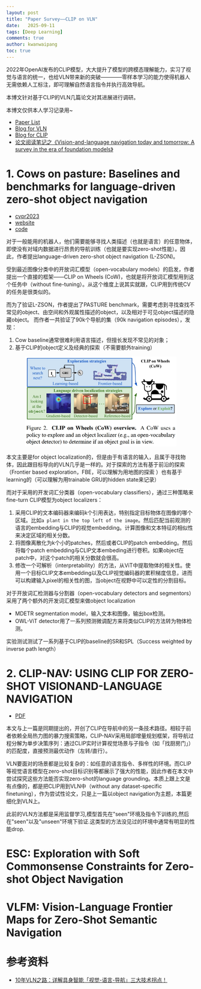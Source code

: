 ```yaml
---
layout: post
title: "Paper Survey——CLIP on VLN"
date:   2025-09-11
tags: [Deep Learning]
comments: true
author: kwanwaipang
toc: true
---
```



<!-- * 目录
{:toc} -->

<!-- # 引言 -->

2022年OpenAI发布的CLIP模型，大大提升了模型的跨模态理解能力，实习了视觉与语言的统一，也给VLN带来新的突破————零样本学习的能力使得机器人无需依赖人工标注，即可理解自然语言指令并执行高效导航。

本博文针对基于CLIP的VLN几篇论文对其进展进行调研。

本博文仅供本人学习记录用~

* [Paper List](https://github.com/KwanWaiPang/Awesome-VLN)
* [Blog for VLN](https://kwanwaipang.github.io/VLN/)
* [Blog for CLIP](https://kwanwaipang.github.io/CLIP/)
* [论文阅读笔记之《Vision-and-language navigation today and tomorrow: A survey in the era of foundation models》](https://kwanwaipang.github.io/VLNsurvery2024/)

<!-- !!!!!!!!!!!!!!!!!!!!!!!!!!!!!!!!!!!!!!!!!!!!!!!!!!!!!!!!!!!!!!!!!!!!!!!!!!!!!!!!!!!!!!!!!!!!!!!!!!!!!!!!!!!!!!!!!!!!!!!!!!! -->


# 1. Cows on pasture: Baselines and benchmarks for language-driven zero-shot object navigation

* [cvpr2023](https://openaccess.thecvf.com/content/CVPR2023/papers/Gadre_CoWs_on_Pasture_Baselines_and_Benchmarks_for_Language-Driven_Zero-Shot_Object_CVPR_2023_paper.pdf)
* [website](https://cow.cs.columbia.edu/)
* [code](https://github.com/columbia-ai-robotics/cow)

对于一般能用的机器人，他们需要能够寻找人类描述（也就是语言）的任意物体，即使没有对域内数据进行昂贵的导航训练（也就是要实现zero-shot性能）。因此，作者提出language-driven zero-shot object navigation (L-ZSON)。

受到最近图像分类中的开放词汇模型（open-vocabulary models）的启发，作者提出一个直接的框架——CLIP on Wheels (CoW)，也就是将开放词汇模型用到这个任务中（without fine-tuning）。从这个维度上说其实就跟，CLIP用到传统CV的任务是很类似的。

而为了验证L-ZSON，作者提出了PASTURE benchmark，需要考虑到寻找查找不常见的object、由空间和外观属性描述的object，以及相对于可见object描述的隐藏object。
而作者一共验证了90k个导航的集（90k navigation episodes），发现：
1. Cow baseline通常很难利用语言描述，但擅长发现不常见的对象；
2. 基于CLIP的object定义及经典的探索（不需要额外training）

<div align="center">
  <img src="../images/微信截图_20250911150618.png" width="80%" />
<figcaption>  
</figcaption>
</div>

本文主要是for object localization的，但是由于有语言的输入，且属于寻找物体，因此跟目标导向的VLN几乎是一样的。对于探索的方法有基于前沿的探索（Frontier based exploration，FBE，可以理解为用地图的探索 ）也有基于learning的（可以理解为用trainable GRU的hidden state来记录）

而对于采用的开发词汇分类器（open-vocabulary classifiers），通过三种策略来fine-turn CLIP模型为object localizers：
1. 采用CLIP的文本编码器来编码k个引用表达，特别指定目标物体在图像的哪个区域。比如`a plant in the top left of the image`。然后匹配当前观测的语言的embedding与CLIP的视觉embedding。计算图像和文本特征的相似性来决定区域的相关分数。
2. 将图像离散化为k个小的patches，然后或者CLIP的patch embedding。然后将每个patch embedding与CLIP文本embeding进行卷积。如果object在patch中，对这个patch的相关分数就会很高。
3. 修改一个可解析（interpretability）的方法，从ViT中提取物体的相关性。使用一个目标CLIP文本embedding以及CLIP视觉编码器的累积梯度信息，进而可以构建输入pixel的相关性的图，当object在视野中可以定性的分割目标。

对于开放词汇检测器与分割器（open-vocabulary detectors and segmentors）采用了两个额外的开发词汇模型来做object localization
* MDETR segmentation model，输入文本和图像，输出box检测。
* OWL-ViT detector用了一系列预测微调配方来将类似CLIP的方法转为物体检测。

实验测试测试了一系列基于CLIP的baseline的SR和SPL（Success weighted by inverse path length）

# 2. CLIP-NAV: USING CLIP FOR ZERO-SHOT VISIONAND-LANGUAGE NAVIGATION

* [PDF](https://arxiv.org/pdf/2211.16649)

本文与上一篇是同期提出的，开创了CLIP在导航中的另一条技术路径。相较于前者依赖全局热力图的暴力搜索策略，CLIP-NAV采用局部增量规划框架，将导航过程分解为单步决策序列：通过CLIP实时计算视觉场景与子指令（如「找厨房门」）的匹配度，直接预测最优动作（左转/直行）。

VLN要面对的场景都是比较复杂的：如任意的语言指令、多样性的环境。而CLIP等视觉语言模型在zero-shot目标识别等都展示了强大的性能，因此作者在本文中尝试探究这些方法能否实现zero-shot的language grounding。本质上跟上文是有点像的，都是把CLIP用到VLN中（without any dataset-specific finetuning），作为尝试性论文，只是上一篇以object navigation为主题，本篇更细化到VLN上。

此前的VLN方法都是采用监督学习,模型首先在"seen"环境及指令下训练的,然后在"seen"以及"unseen"环境下验证.这类型的方法没见过的环境中通常有明显的性能drop.




# ESC: Exploration with Soft Commonsense Constraints for Zero-shot Object Navigation





# VLFM: Vision-Language Frontier Maps for Zero-Shot Semantic Navigation




# 参考资料
* [10年VLN之路：详解具身智能「视觉-语言-导航」三大技术拐点！](https://mp.weixin.qq.com/s/FvPMMnaHNovsU28xC-agRg)

